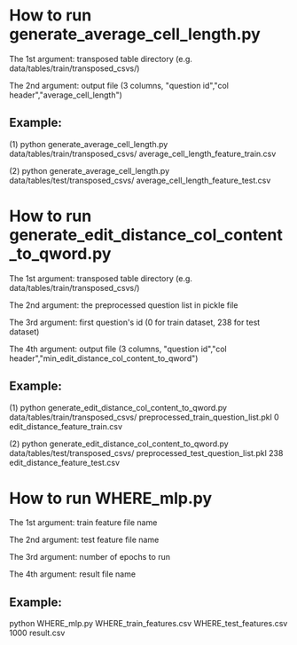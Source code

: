 # How to run generate_average_cell_length.py

The 1st argument: transposed table directory (e.g. data/tables/train/transposed_csvs/)

The 2nd argument: output file (3 columns, "question id","col header","average_cell_length")

## Example:

(1) python generate_average_cell_length.py data/tables/train/transposed_csvs/ average_cell_length_feature_train.csv

(2) python generate_average_cell_length.py data/tables/test/transposed_csvs/ average_cell_length_feature_test.csv



# How to run generate_edit_distance_col_content_to_qword.py

The 1st argument: transposed table directory (e.g. data/tables/train/transposed_csvs/)

The 2nd argument: the preprocessed question list in pickle file

The 3rd argument: first question's id (0 for train dataset, 238 for test dataset)

The 4th argument: output file (3 columns, "question id","col header","min_edit_distance_col_content_to_qword")

## Example:

(1) python generate_edit_distance_col_content_to_qword.py data/tables/train/transposed_csvs/ preprocessed_train_question_list.pkl 0 edit_distance_feature_train.csv

(2) python generate_edit_distance_col_content_to_qword.py data/tables/test/transposed_csvs/ preprocessed_test_question_list.pkl 238 edit_distance_feature_test.csv



# How to run WHERE_mlp.py

The 1st argument: train feature file name

The 2nd argument: test feature file name

The 3rd argument: number of epochs to run

The 4th argument: result file name

## Example:

python WHERE_mlp.py WHERE_train_features.csv WHERE_test_features.csv 1000 result.csv
